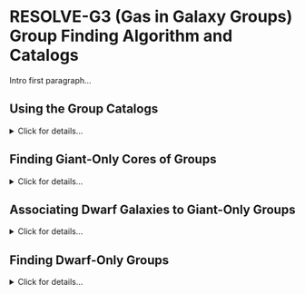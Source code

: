 # RESOLVE-G3 (Gas in Galaxy Groups) Group Finding Algorithm and Catalogs

Intro first paragraph...


## Using the Group Catalogs
<details><summary>Click for details...</summary>

</details>

## Finding Giant-Only Cores of Groups
<details><summary>Click for details...</summary>

Some details on this...


</details>

## Associating Dwarf Galaxies to Giant-Only Groups
<details><summary>Click for details...</summary>

Some details on this...


</details>

## Finding Dwarf-Only Groups
<details><summary>Click for details...</summary>

With dwarf galaxies now associated to giant-only groups, we have a catalog of "giant+dwarf" groups, and the remaining step in the group finder is to search for dwarf-only groups -- groups that would have been missed because they do not contain a giant galaxy to be associated with. We have written an algorithm called "iterative combination" to perform this step, which is contained in the `iterativecombination.py` file. This algorithm uses an iterative approach, trying to merge nearest-neighbor pairs of "potential groups" based on the sizes of similarly-luminous giant+dwarf groups. The steps of this algorithm are:

* 1. Assign all ungrouped dwarfs (following step 2: association) to N=1 "potential" groups.
* 2. Use a k-d tree to identify pairs of nearest-neighbor potential groups (i.e., a pair of potential groups where each group is a NN to the other).
* 3. For every nearest-neighbor pair, check if the pair should be merged into a single group:
   * a. Ccmpute the integrated r-band absolute magnitude of all member galaxies belonging to the pair.
   * b. Determine the ~98th percentile of individual galaxy projected radii and peculiar velociies, `r_proj` and `dv_proj`, observed in giant+dwarf groups (identified in step 2) of the same group-integrated luminosity.
   * c.If all individual galaxies shared between the nearest-neighbor of potential groups can fit within the boundaries `r_proj` and `dv_proj`, computed from the center of the two potential groups, then we merge them into a single group. Else, we leave them alone.
* 4. Repeat from (2) until the dwarf-only group catalog has converged, when the potential groups are no longer merging between interations.







</details>
